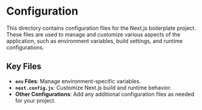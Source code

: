 # Configuration

This directory contains configuration files for the Next.js boilerplate project. These files are used to manage and customize various aspects of the application, such as environment variables, build settings, and runtime configurations.

## Key Files

- **`env` Files**: Manage environment-specific variables.
- **`next.config.js`**: Customize Next.js build and runtime behavior.
- **Other Configurations**: Add any additional configuration files as needed for your project.
